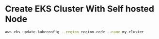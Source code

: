 # Create EKS Cluster With Self hosted Node

```bash
aws eks update-kubeconfig --region region-code --name my-cluster
```
